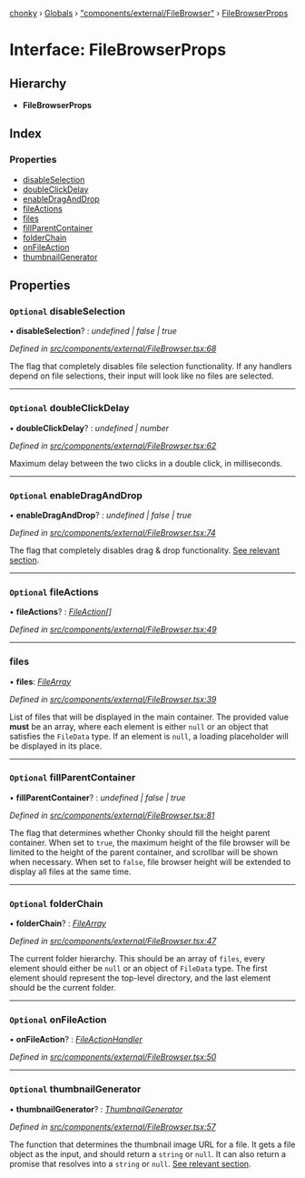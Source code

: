 [chonky](../README.md) › [Globals](../globals.md) › ["components/external/FileBrowser"](../modules/_components_external_filebrowser_.md) › [FileBrowserProps](_components_external_filebrowser_.filebrowserprops.md)

# Interface: FileBrowserProps

## Hierarchy

* **FileBrowserProps**

## Index

### Properties

* [disableSelection](_components_external_filebrowser_.filebrowserprops.md#optional-disableselection)
* [doubleClickDelay](_components_external_filebrowser_.filebrowserprops.md#optional-doubleclickdelay)
* [enableDragAndDrop](_components_external_filebrowser_.filebrowserprops.md#optional-enabledraganddrop)
* [fileActions](_components_external_filebrowser_.filebrowserprops.md#optional-fileactions)
* [files](_components_external_filebrowser_.filebrowserprops.md#files)
* [fillParentContainer](_components_external_filebrowser_.filebrowserprops.md#optional-fillparentcontainer)
* [folderChain](_components_external_filebrowser_.filebrowserprops.md#optional-folderchain)
* [onFileAction](_components_external_filebrowser_.filebrowserprops.md#optional-onfileaction)
* [thumbnailGenerator](_components_external_filebrowser_.filebrowserprops.md#optional-thumbnailgenerator)

## Properties

### `Optional` disableSelection

• **disableSelection**? : *undefined | false | true*

*Defined in [src/components/external/FileBrowser.tsx:68](https://github.com/TimboKZ/Chonky/blob/cc6d20b/src/components/external/FileBrowser.tsx#L68)*

The flag that completely disables file selection functionality. If any handlers depend on file selections, their
input will look like no files are selected.

___

### `Optional` doubleClickDelay

• **doubleClickDelay**? : *undefined | number*

*Defined in [src/components/external/FileBrowser.tsx:62](https://github.com/TimboKZ/Chonky/blob/cc6d20b/src/components/external/FileBrowser.tsx#L62)*

Maximum delay between the two clicks in a double click, in milliseconds.

___

### `Optional` enableDragAndDrop

• **enableDragAndDrop**? : *undefined | false | true*

*Defined in [src/components/external/FileBrowser.tsx:74](https://github.com/TimboKZ/Chonky/blob/cc6d20b/src/components/external/FileBrowser.tsx#L74)*

The flag that completely disables drag & drop functionality.
[See relevant section](#section-managing-file-selection).

___

### `Optional` fileActions

• **fileActions**? : *[FileAction](_typedef_.fileaction.md)[]*

*Defined in [src/components/external/FileBrowser.tsx:49](https://github.com/TimboKZ/Chonky/blob/cc6d20b/src/components/external/FileBrowser.tsx#L49)*

___

###  files

• **files**: *[FileArray](../modules/_typedef_.md#filearray)*

*Defined in [src/components/external/FileBrowser.tsx:39](https://github.com/TimboKZ/Chonky/blob/cc6d20b/src/components/external/FileBrowser.tsx#L39)*

List of files that will be displayed in the main container. The provided value
**must** be an array, where each element is either `null` or an object that
satisfies the `FileData` type. If an element is `null`, a loading placeholder
will be displayed in its place.

___

### `Optional` fillParentContainer

• **fillParentContainer**? : *undefined | false | true*

*Defined in [src/components/external/FileBrowser.tsx:81](https://github.com/TimboKZ/Chonky/blob/cc6d20b/src/components/external/FileBrowser.tsx#L81)*

The flag that determines whether Chonky should fill the height parent container. When set to `true`, the maximum
height of the file browser will be limited to the height of the parent container, and scrollbar will be shown
when necessary. When set to `false`, file browser height will be extended to display all files at the same time.

___

### `Optional` folderChain

• **folderChain**? : *[FileArray](../modules/_typedef_.md#filearray)*

*Defined in [src/components/external/FileBrowser.tsx:47](https://github.com/TimboKZ/Chonky/blob/cc6d20b/src/components/external/FileBrowser.tsx#L47)*

The current folder hierarchy. This should be an array of `files`, every
element should either be `null` or an object of `FileData` type. The first
element should represent the top-level directory, and the last element
should be the current folder.

___

### `Optional` onFileAction

• **onFileAction**? : *[FileActionHandler](../modules/_typedef_.md#fileactionhandler)*

*Defined in [src/components/external/FileBrowser.tsx:50](https://github.com/TimboKZ/Chonky/blob/cc6d20b/src/components/external/FileBrowser.tsx#L50)*

___

### `Optional` thumbnailGenerator

• **thumbnailGenerator**? : *[ThumbnailGenerator](../modules/_typedef_.md#thumbnailgenerator)*

*Defined in [src/components/external/FileBrowser.tsx:57](https://github.com/TimboKZ/Chonky/blob/cc6d20b/src/components/external/FileBrowser.tsx#L57)*

The function that determines the thumbnail image URL for a file. It gets a file object as the input, and
should return a `string` or `null`. It can also return a promise that resolves into a `string` or `null`.
[See relevant section](#section-displaying-file-thumbnails).
